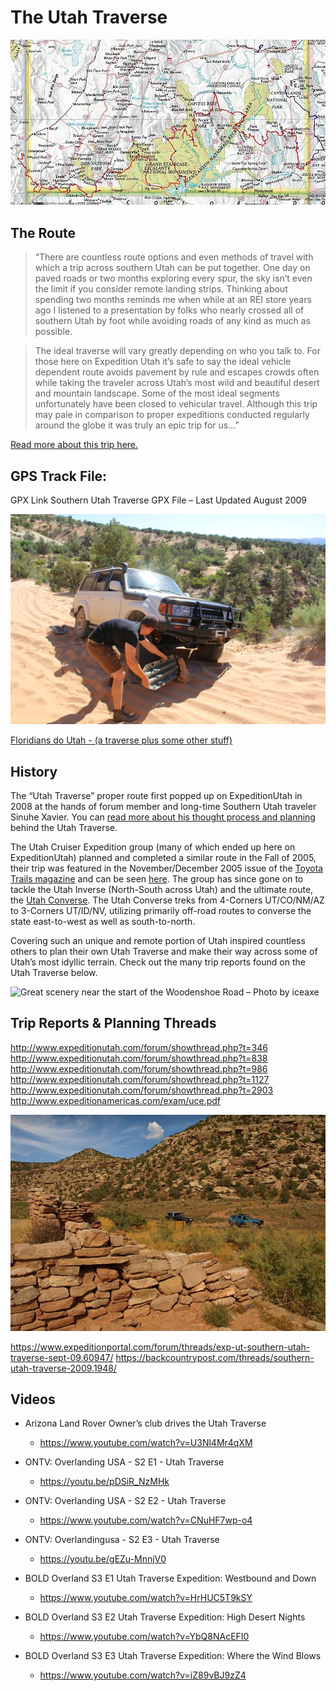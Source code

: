 # The Utah Traverse

![Utah Traverse General Route Map](map.jpg)

## The Route
> “There are countless route options and even methods of travel with which a trip across southern Utah can be put together. One day on paved roads or two months exploring every spur, the sky isn’t even the limit if you consider remote landing strips. Thinking about spending two months reminds me when while at an REI store years ago I listened to a presentation by folks who nearly crossed all of southern Utah by foot while avoiding roads of any kind as much as possible.

> The ideal traverse will vary greatly depending on who you talk to. For those here on Expedition Utah it’s safe to say the ideal vehicle dependent route avoids pavement by rule and escapes crowds often while taking the traveler across Utah’s most wild and beautiful desert and mountain landscape. Some of the most ideal segments unfortunately have been closed to vehicular travel. Although this trip may pale in comparison to proper expeditions conducted regularly around the globe it was truly an epic trip for us…”

[Read more about this trip here.](https://www.expeditionutah.com/forum/index.php?threads/southern-utah-traverse-2009.1127/)

## GPS Track File:
GPX Link Southern Utah Traverse GPX File – Last Updated August 2009

![Floridians do Utah](01.jpg)

[Floridians do Utah - (a traverse plus some other stuff)](https://www.expeditionutah.com/forum/index.php?threads/floridians-do-utah-a-traverse-plus-some-other-stuff.2903/)

## History
The “Utah Traverse” proper route first popped up on ExpeditionUtah in 2008 at the hands of forum member and long-time Southern Utah traveler Sinuhe Xavier. You can [read more about his thought process and planning](https://www.expeditionutah.com/forum/index.php?threads/the-utah-traverse.331/) behind the Utah Traverse.

The Utah Cruiser Expedition group (many of which ended up here on ExpeditionUtah) planned and completed a similar route in the Fall of 2005, their trip was featured in the November/December 2005 issue of the [Toyota Trails magazine](http://tlca.org/toyota-trails/) and can be seen [here](http://www.expeditionamericas.com/exam/uce.pdf). The group has since gone on to tackle the Utah Inverse (North-South across Utah) and the ultimate route, the [Utah Converse](https://www.expeditionutah.com/featured-trails/utah-converse/). The Utah Converse treks from 4-Corners UT/CO/NM/AZ to 3-Corners UT/ID/NV, utilizing primarily off-road routes to converse the state east-to-west as well as south-to-north.

Covering such an unique and remote portion of Utah inspired countless others to plan their own Utah Traverse and make their way across some of Utah’s most idyllic terrain. Check out the many trip reports found on the Utah Traverse below.

![Great scenery near the start of the Woodenshoe Road – Photo by iceaxe](https://www.expeditionutah.com/wp-content/uplwp-content/uploadsoa/2011/09/Capture.jpg)


## Trip Reports & Planning Threads
http://www.expeditionutah.com/forum/showthread.php?t=346
http://www.expeditionutah.com/forum/showthread.php?t=838
http://www.expeditionutah.com/forum/showthread.php?t=986
http://www.expeditionutah.com/forum/showthread.php?t=1127
http://www.expeditionutah.com/forum/showthread.php?t=2903
http://www.expeditionamericas.com/exam/uce.pdf

![Three Kiva Pueblo – Photo by iceaxe](03.jpg)

https://www.expeditionportal.com/forum/threads/exp-ut-southern-utah-traverse-sept-09.60947/
https://backcountrypost.com/threads/southern-utah-traverse-2009.1948/


## Videos

* Arizona Land Rover Owner’s club drives the Utah Traverse
	* https://www.youtube.com/watch?v=U3Nl4Mr4qXM

* ONTV: Overlanding USA - S2 E1 - Utah Traverse
	* https://youtu.be/pDSiR_NzMHk
* ONTV: Overlanding USA - S2 E2 - Utah Traverse
	* https://www.youtube.com/watch?v=CNuHF7wp-o4
* ONTV: Overlandingusa - S2 E3 - Utah Traverse
	* https://youtu.be/gEZu-MnnjV0

* BOLD Overland S3 E1 Utah Traverse Expedition: Westbound and Down
	* https://www.youtube.com/watch?v=HrHUC5T9kSY
* BOLD Overland S3 E2 Utah Traverse Expedition: High Desert Nights
	* https://www.youtube.com/watch?v=YbQ8NAcEFI0
* BOLD Overland S3 E3 Utah Traverse Expedition: Where the Wind Blows
	* https://www.youtube.com/watch?v=iZ89vBJ9zZ4